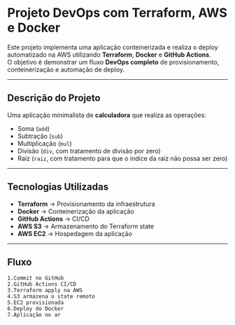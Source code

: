 # Projeto DevOps com Terraform, AWS e Docker

Este projeto implementa uma aplicação conteinerizada e realiza o deploy automatizado na AWS utilizando **Terraform**, **Docker** e **GitHub Actions**.  
O objetivo é demonstrar um fluxo **DevOps completo** de provisionamento, conteinerização e automação de deploy.

---

## Descrição do Projeto

Uma aplicação minimalista de **calculadora** que realiza as operações:

- Soma (`add`)
- Subtração (`sub`)
- Multiplicação (`mul`)
- Divisão (`div`, com tratamento de divisão por zero)
- Raiz (`raiz`, com tratamento para que o indice da raiz não possa ser zero)

---

## Tecnologias Utilizadas
- **Terraform** → Provisionamento da infraestrutura
- **Docker** → Conteinerização da aplicação
- **GitHub Actions** → CI/CD
- **AWS S3** → Armazenamento do Terraform state
- **AWS EC2** → Hospedagem da aplicação

---

## Fluxo 
    1.Commit no GitHub 
    2.GitHub Actions CI/CD
    3.Terraform apply na AWS
    4.S3 armazena o state remoto
    5.EC2 provisionada
    6.Deploy do Docker
    7.Aplicação no ar